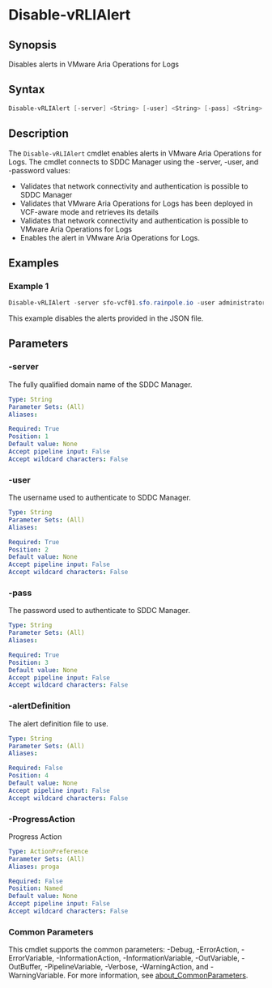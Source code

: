 # Disable-vRLIAlert

## Synopsis

Disables alerts in VMware Aria Operations for Logs

## Syntax

```powershell
Disable-vRLIAlert [-server] <String> [-user] <String> [-pass] <String> [[-alertDefinition] <String>] [-ProgressAction <ActionPreference>] [<CommonParameters>]
```

## Description

The `Disable-vRLIAlert` cmdlet enables alerts in VMware Aria Operations for Logs.
The cmdlet connects to SDDC Manager using the -server, -user, and -password values:

- Validates that network connectivity and authentication is possible to SDDC Manager
- Validates that VMware Aria Operations for Logs has been deployed in VCF-aware mode and retrieves its details
- Validates that network connectivity and authentication is possible to VMware Aria Operations for Logs
- Enables the alert in VMware Aria Operations for Logs.

## Examples

### Example 1

```powershell
Disable-vRLIAlert -server sfo-vcf01.sfo.rainpole.io -user administrator@vsphere.local -pass VMw@re1! -alertDefinition ".\SampleNotifications\aria-operations-logs-alerts-vcf.json"
```

This example disables the alerts provided in the JSON file.

## Parameters

### -server

The fully qualified domain name of the SDDC Manager.

```yaml
Type: String
Parameter Sets: (All)
Aliases:

Required: True
Position: 1
Default value: None
Accept pipeline input: False
Accept wildcard characters: False
```

### -user

The username used to authenticate to SDDC Manager.

```yaml
Type: String
Parameter Sets: (All)
Aliases:

Required: True
Position: 2
Default value: None
Accept pipeline input: False
Accept wildcard characters: False
```

### -pass

The password used to authenticate to SDDC Manager.

```yaml
Type: String
Parameter Sets: (All)
Aliases:

Required: True
Position: 3
Default value: None
Accept pipeline input: False
Accept wildcard characters: False
```

### -alertDefinition

The alert definition file to use.

```yaml
Type: String
Parameter Sets: (All)
Aliases:

Required: False
Position: 4
Default value: None
Accept pipeline input: False
Accept wildcard characters: False
```

### -ProgressAction

Progress Action

```yaml
Type: ActionPreference
Parameter Sets: (All)
Aliases: proga

Required: False
Position: Named
Default value: None
Accept pipeline input: False
Accept wildcard characters: False
```

### Common Parameters

This cmdlet supports the common parameters: -Debug, -ErrorAction, -ErrorVariable, -InformationAction, -InformationVariable, -OutVariable, -OutBuffer, -PipelineVariable, -Verbose, -WarningAction, and -WarningVariable. For more information, see [about_CommonParameters](http://go.microsoft.com/fwlink/?LinkID=113216).
